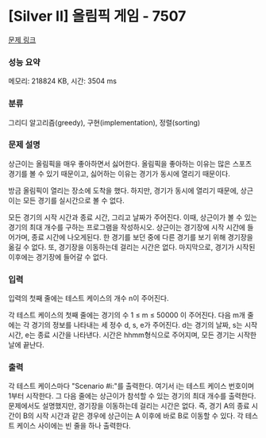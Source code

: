 # [Silver II] 올림픽 게임 - 7507 

[문제 링크](https://www.acmicpc.net/problem/7507) 

### 성능 요약

메모리: 218824 KB, 시간: 3504 ms

### 분류

그리디 알고리즘(greedy), 구현(implementation), 정렬(sorting)

### 문제 설명

<p>상근이는 올림픽을 매우 좋아하면서 싫어한다. 올림픽을 좋아하는 이유는 많은 스포츠 경기를 볼 수 있기 때문이고, 싫어하는 이유는 경기가 동시에 열리기 때문이다.</p>

<p>방금 올림픽이 열리는 장소에 도착을 했다. 하지만, 경기가 동시에 열리기 때문에, 상근이는 모든 경기를 실시간으로 볼 수 없다.</p>

<p>모든 경기의 시작 시간과 종료 시간, 그리고 날짜가 주어진다. 이때, 상근이가 볼 수 있는 경기의 최대 개수를 구하는 프로그램을 작성하시오. 상근이는 경기장에 시작 시간에 들어가며, 종료 시간에 나오게된다. 한 경기를 보던 중에 다른 경기를 보기 위해 경기장을 옮길 수 없다. 또, 경기장을 이동하는데 걸리는 시간은 없다. 마지막으로, 경기가 시작된 이후에는 경기장에 들어갈 수 없다.</p>

### 입력 

 <p>입력의 첫째 줄에는 테스트 케이스의 개수 n이 주어진다.</p>

<p>각 테스트 케이스의 첫째 줄에는 경기의 수  1 ≤ m ≤ 50000 이 주어진다. 다음 m개 줄에는 각 경기의 정보를 나타내는 세 정수 d, s, e가 주어진다. d는 경기의 날짜, s는 시작 시간, e는 종료 시간을 나타낸다. 시간은 hhmm형식으로 주어지며, 모든 경기는 시작한 날에 끝난다.</p>

### 출력 

 <p>각 테스트 케이스마다 "Scenario #i:"를 출력한다. 여기서 i는 테스트 케이스 번호이며 1부터 시작한다. 그 다음 줄에는 상근이가 참석할 수 있는 경기의 최대 개수를 출력한다. 문제에서도 설명했지만, 경기장을 이동하는데 걸리는 시간은 없다. 즉, 경기 A의 종료 시간이 B의 시작 시간과 같은 경우에 상근이는 A 이후에 바로 B로 이동할 수 있다. 각 테스트 케이스 사이에는 빈 줄을 하나 출력한다.</p>

